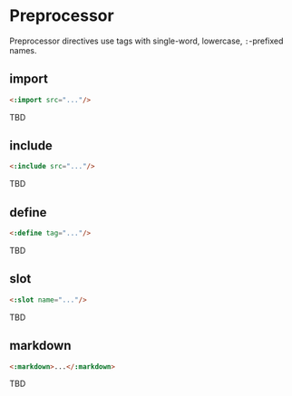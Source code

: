 # Preprocessor

Preprocessor directives use tags with single-word, lowercase, `:`-prefixed names.

## import

```html
<:import src="..."/>
```

TBD

## include

```html
<:include src="..."/>
```

TBD

## define

```html
<:define tag="..."/>
```

TBD

## slot

```html
<:slot name="..."/>
```

TBD

## markdown

```html
<:markdown>...</:markdown>
```

TBD

